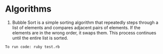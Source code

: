 # Algorithms
1. Bubble Sort is a simple sorting algorithm that repeatedly steps through a list of elements and compares adjacent pairs of elements. If the elements are in the wrong order, it swaps them. This process continues until the entire list is sorted. 

```To run code: ruby test.rb```
